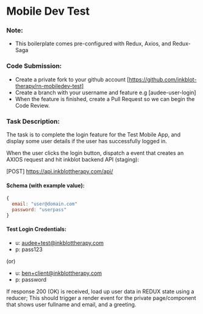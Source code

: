 # Mobile Dev Test

### Note:

  - This boilerplate comes pre-configured with Redux, Axios, and Redux-Saga

### Code Submission:

  - Create a private fork to your github account [https://github.com/inkblot-therapy/rn-mobiledev-test]
  - Create a branch with your username and feature e.g [audee-user-login]
  - When the feature is finished, create a Pull Request so we can begin the Code Review.

### Task Description:

The task is to complete the login feature for the Test Mobile App,
and display some user details if the user has successfully logged in.

When the user clicks the login button, 
dispatch a event that creates an AXIOS request 
and hit inkblot backend API (staging):

[POST] https://api.inkblottherapy.com/api/

#### Schema (with example value): 

```javascript
{
  email: "user@domain.com"
  password: "userpass"
}
```

#### Test Login Credentials:

  - u: audee+test@inkblottherapy.com
  - p: pass123
  
  (or)

  - u: ben+client@inkblottherapy.com
  - p: password

If response 200 (OK) is received, load up user data in REDUX state using a reducer;
This should trigger a render event for the private page/component that shows
user fullname and email, and a greeting. 

